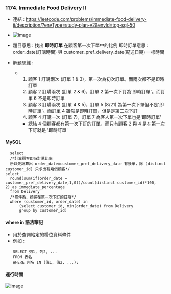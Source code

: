 ### 1174. Immediate Food Delivery II
* 連結 : https://leetcode.com/problems/immediate-food-delivery-ii/description/?envType=study-plan-v2&envId=top-sql-50
* ![image](https://github.com/Ricky7737/LeetCodeSQLPractise/assets/58324475/4adf14b6-4f02-4342-bd1d-ee4f993877c8)

* 題目意思 : 找出 **即時訂單** 在顧客第一次下單中的比例
  即時訂單意思 : order_date(訂購時間) 與 customer_pref_delivery_date(配送日期) 一樣時間
* 解題思維 :
  * 1. 顧客 1 訂購兩次 (訂單 1 & 3)，第一次為初次訂單。而兩次都不是即時訂單
    2. 顧客 2 訂購兩次 (訂單 2 & 6)，訂單 2 第一次下訂為'即時訂單'。而訂單 6 不是即時訂單
    3. 顧客 3 訂購兩次 (訂單 4 & 5)，訂單 5 (8/21) 為第一次下單但不是'即時訂單'。而訂單 4 雖然是即時訂單，但是是第二次下訂
    4. 顧客 4 訂購一次 (訂單 7)，訂單 7 為客人第一次下單也是'即時訂單'
    * 總結 4 個顧客都有第一次下訂的訂單，而只有顧客 2 與 4 是在第一次下訂就是 '即時訂單' 
       
#### MySQL
```
  select
  /*計算顧客即時訂單比率
  所以先計算出 order_date=customer_pref_delivery_date 有幾單，除 (distinct customer_id) 只求出有幾個顧客*/
select 
  round(sum(if(order_date = customer_pref_delivery_date,1,0))/count(distinct customer_id)*100,   2) as immediate_percentage
  from Delivery
  /*條件為，顧客在第一次下訂的日期*/
  where (customer_id, order_date) in
      (select customer_id, min(order_date) from Delivery
      group by customer_id) 
```

#### where in 語法筆記
  * 用於查詢給定的欄位資料條件
  * 例如 :
    ```
    SELECT 列1, 列2, ...
    FROM 表名
    WHERE 列名 IN (值1, 值2, ...);
    ```

#### 運行時間
![image](https://github.com/Ricky7737/LeetCodeSQLPractise/assets/58324475/221ce18f-bcb0-4f39-8e8a-703405f76a01)




